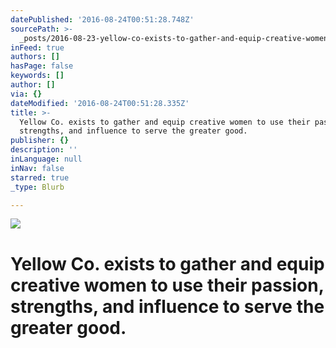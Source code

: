 ```yaml
---
datePublished: '2016-08-24T00:51:28.748Z'
sourcePath: >-
  _posts/2016-08-23-yellow-co-exists-to-gather-and-equip-creative-women-to-use.md
inFeed: true
authors: []
hasPage: false
keywords: []
author: []
via: {}
dateModified: '2016-08-24T00:51:28.335Z'
title: >-
  Yellow Co. exists to gather and equip creative women to use their passion,
  strengths, and influence to serve the greater good.
publisher: {}
description: ''
inLanguage: null
inNav: false
starred: true
_type: Blurb

---
```

![](https://the-grid-user-content.s3-us-west-2.amazonaws.com/2a5e0a70-a367-4657-aa71-5ebcddb2af6a.jpg)

# Yellow Co. exists to gather and equip creative women to use their passion, strengths, and influence to serve the greater good.